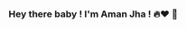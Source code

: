 ### Hey there baby ! I'm Aman Jha ! 🔥❤ 👋

<!--
**AmanJhaOp/amanjhaop** is a ✨ _special_ ✨ repository because its `README.md` (this file) appears on your GitHub profile.

Here are some ideas to get you started:

- 🔭 I’m currently working on Telegram Bots 🔥
- 🌱 I’m currently learning HTML🙂❤
- 👯 I’m looking to collaborate on ...
- 🤔 I’m looking for help with ...
- 💬 Ask me about ...
- 📫 How to reach me: Message me on Telegram t.me/No_One_Is_Mine
- 😄 Pronouns: ...
- ⚡ Fun fact: I'm doing all this for my Love ! #Shreya_Op ❤✨
-->
